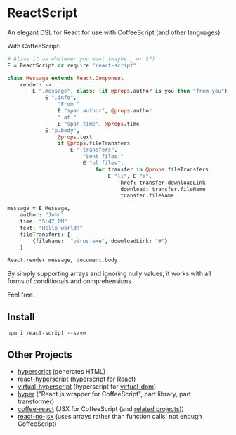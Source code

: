 
# ReactScript

An elegant DSL for React
for use with CoffeeScript
(and other languages)

With CoffeeScript:

```coffee
# Alias it as whatever you want (maybe _ or $?)
E = ReactScript or require "react-script"

class Message extends React.Component
	render: ->
		E ".message", class: (if @props.author is you then "from-you"),
			E ".info",
				"From "
				E "span.author", @props.author
				" at "
				E "span.time", @props.time
			E "p.body",
				@props.text
				if @props.fileTransfers
					E ".transfers",
						"Sent files:"
						E "ul.files",
							for transfer in @props.fileTransfers
								E "li", E "a",
									href: transfer.downloadLink
									download: transfer.fileName
									transfer.fileName

message = E Message,
	author: "John"
	time: "5:47 PM"
	text: "Hello world!"
	fileTransfers: [
		{fileName:  "virus.exe", downloadLink: "#"}
	]

React.render message, document.body

```

By simply supporting arrays and ignoring nully values,
it works with all forms of conditionals and comprehensions.

Feel free.


## Install

`npm i react-script --save`

## Other Projects

* [hyperscript](https://github.com/dominictarr/hyperscript) (generates HTML)
* [react-hyperscript](https://github.com/mlmorg/react-hyperscript) (hyperscript for React)
* [virtual-hyperscript](https://github.com/Matt-Esch/virtual-dom/tree/master/virtual-hyperscript) (hyperscript for [virtual-dom](https://github.com/Matt-Esch/virtual-dom))
* [hyper](https://github.com/xixixao/hyper) ("React.js wrapper for CoffeeScript", part library, part transformer)
* [coffee-react](https://github.com/jsdf/coffee-react) (JSX for CoffeeScript (and [related projects](https://github.com/jsdf/coffee-react#related-projects)))
* [react-no-jsx](https://www.npmjs.com/package/react-no-jsx) (uses arrays rather than function calls; not enough CoffeeScript)

